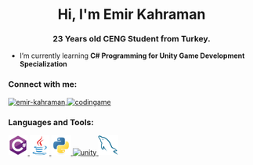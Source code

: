 <h1 align="center">Hi, I'm Emir Kahraman</h1>
<h3 align="center">23 Years old CENG Student from Turkey.</h3>

- I’m currently learning **C# Programming for Unity Game Development Specialization**

<h3 align="left">Connect with me:</h3>
<p align="left">
  <a href="https://linkedin.com/in/emir-kahraman" target="blank">
    <img align="center" src="https://raw.githubusercontent.com/rahuldkjain/github-profile-readme-generator/master/src/images/icons/Social/linked-in-alt.svg" alt="emir-kahraman" height="30" width="40" />
  </a>
  <a href="https://www.codingame.com/profile/79f5a65838ff46429306bc9764aa29ab3651346" target="blank">
    <img align="center" src="https://vectorwiki.com/images/75YmK__codingame.svg" alt="codingame" height="30" width="40" />
  </a>
</p>

<h3 align="left">Languages and Tools:</h3>
<p align="left"> 
  <a href="https://www.w3schools.com/cs/" target="_blank" rel="noreferrer"> 
    <img src="https://raw.githubusercontent.com/devicons/devicon/master/icons/csharp/csharp-original.svg" alt="csharp" width="40" height="40"/> 
  </a> 
  <a href="https://www.java.com" target="_blank" rel="noreferrer"> 
    <img src="https://raw.githubusercontent.com/devicons/devicon/master/icons/java/java-original.svg" alt="java" width="40" height="40"/> 
  </a> 
  <a href="https://www.python.org" target="_blank" rel="noreferrer"> 
    <img src="https://raw.githubusercontent.com/devicons/devicon/master/icons/python/python-original.svg" alt="python" width="40" height="40"/> 
  </a> 
  <a href="https://unity.com/" target="_blank" rel="noreferrer"> 
    <img src="https://www.vectorlogo.zone/logos/unity3d/unity3d-icon.svg" alt="unity" width="40" height="40"/> 
  </a> 
  <a href="https://www.mysql.com/" target="_blank" rel="noreferrer"> 
    <img src="https://raw.githubusercontent.com/devicons/devicon/master/icons/mysql/mysql-original.svg" alt="sql" width="40" height="40"/> 
  </a>
</p>
